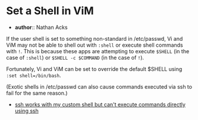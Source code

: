 # Set a Shell in ViM

* **author**:: Nathan Acks

If the user shell is set to something non-standard in /etc/passwd, Vi and ViM may not be able to shell out with `:shell` or execute shell commands with `!`. This is because these apps are attempting to execute `$SHELL` (in the case of `:shell`) or `$SHELL -c $COMMAND` (in the case of `!`).

Fortunately, Vi and ViM can be set to override the default $SHELL using `:set shell=/bin/bash`.

(Exotic shells in /etc/passwd can also cause commands executed via ssh to fail for the same reason.)

* [ssh works with my custom shell but can't execute commands directly using ssh](https://stackoverflow.com/questions/52604245/ssh-works-with-my-custom-shell-but-cant-execute-commands-directly-using-ssh)
